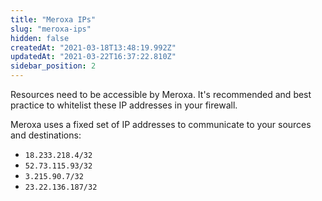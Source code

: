 ```yaml
---
title: "Meroxa IPs"
slug: "meroxa-ips"
hidden: false
createdAt: "2021-03-18T13:48:19.992Z"
updatedAt: "2021-03-22T16:37:22.810Z"
sidebar_position: 2
---
```


Resources need to be accessible by Meroxa. It's recommended and best practice to whitelist these IP addresses in your firewall.

Meroxa uses a fixed set of IP addresses to communicate to your sources and destinations:

- `18.233.218.4/32`
- `52.73.115.93/32`
- `3.215.90.7/32`
- `23.22.136.187/32`